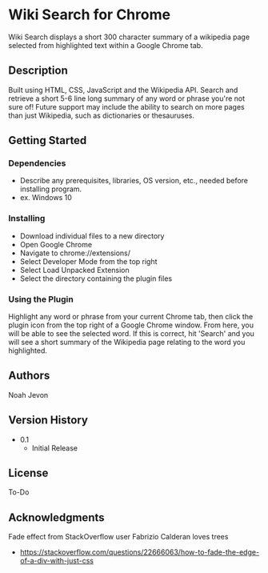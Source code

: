 # Wiki Search for Chrome

Wiki Search displays a short 300 character summary of a wikipedia page selected from highlighted text within a Google Chrome tab.

## Description

Built using HTML, CSS, JavaScript and the Wikipedia API. Search and retrieve a short 5-6 line long summary of any word or phrase you're not sure of! Future support
may include the ability to search on more pages than just Wikipedia, such as dictionaries or thesauruses.


## Getting Started

### Dependencies

* Describe any prerequisites, libraries, OS version, etc., needed before installing program.
* ex. Windows 10


### Installing

* Download individual files to a new directory
* Open Google Chrome
* Navigate to chrome://extensions/
* Select Developer Mode from the top right 
* Select Load Unpacked Extension
* Select the directory containing the plugin files


### Using the Plugin

Highlight any word or phrase from your current Chrome tab, then click the plugin icon from the top right of a Google Chrome window. From here, you will be able to see
the selected word. If this is correct, hit 'Search' and you will see a short summary of the Wikipedia page relating to the word you highlighted.


## Authors

Noah Jevon

## Version History

* 0.1
    * Initial Release

## License

To-Do

## Acknowledgments

Fade effect from StackOverflow user Fabrizio Calderan loves trees
* https://stackoverflow.com/questions/22666063/how-to-fade-the-edge-of-a-div-with-just-css

